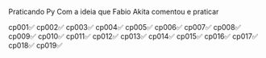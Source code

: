 Praticando Py
Com a ideia que Fabio Akita comentou e praticar

cp001✅
cp002✅
cp003✅
cp004✅
cp005✅
cp006✅
cp007✅
cp008✅
cp009✅
cp010✅
cp011✅
cp012✅
cp013✅
cp014✅
cp015✅
cp016✅
cp017✅
cp018✅
cp019✅